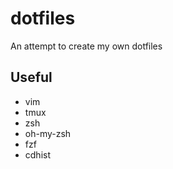 # dotfiles
An attempt to create my own dotfiles


## Useful
- vim
- tmux
- zsh
- oh-my-zsh
- fzf
- cdhist
